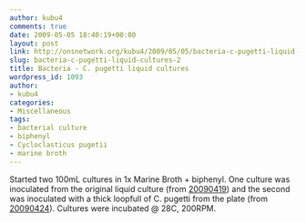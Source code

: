 ```yaml
---
author: kubu4
comments: true
date: 2009-05-05 18:40:19+00:00
layout: post
link: http://onsnetwork.org/kubu4/2009/05/05/bacteria-c-pugetti-liquid-cultures-2/
slug: bacteria-c-pugetti-liquid-cultures-2
title: Bacteria - C. pugetti liquid cultures
wordpress_id: 1093
author:
- kubu4
categories:
- Miscellaneous
tags:
- bacterial culture
- biphenyl
- Cycloclasticus pugetii
- marine broth
---
```


Started two 100mL cultures in 1x Marine Broth + biphenyl. One culture was inoculated from the original liquid culture (from [20090419](/Sam%27s+Working+Notebook+Jan-May+2009#sjw20090419)) and the second was inoculated with a thick loopfull of C. pugetti from the plate (from [20090424](/Sam%27s+Working+Notebook+Jan-May+2009#sjw20090424)). Cultures were incubated @ 28C, 200RPM.
